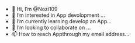 - 👋 Hi, I’m @Nozi109
- 👀 I’m interested in App devolopment ...
- 🌱 I’m currently learning develop an App...
- 💞️ I’m looking to collaborate on ...
- 📫 How to reach Appthrough my email address...

<!---
Nozi109/Nozi109 is a ✨ special ✨ repository because its `README.md` (this file) appears on your GitHub profile.
You can click the Preview link to take a look at your changes.
--->
